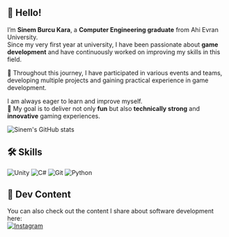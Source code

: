 ## 👋 Hello!

I’m **Sinem Burcu Kara**, a **Computer Engineering graduate** from Ahi Evran University.  
Since my very first year at university, I have been passionate about **game development** and have continuously worked on improving my skills in this field.  

📌 Throughout this journey, I have participated in various events and teams, developing multiple projects and gaining practical experience in game development.  

I am always eager to learn and improve myself.  
🎯 My goal is to deliver not only **fun** but also **technically strong** and **innovative** gaming experiences.

![Sinem's GitHub stats](https://github-readme-stats.vercel.app/api?username=sinemburcukaraa&show_icons=true&theme=radical)

## 🛠 Skills
![Unity](https://img.shields.io/badge/Unity-100000?style=for-the-badge&logo=unity&logoColor=white)
![C#](https://img.shields.io/badge/C%23-100000?style=for-the-badge&logo=c-sharp&logoColor=white)
![Git](https://img.shields.io/badge/Git-100000?style=for-the-badge&logo=git&logoColor=white)
![Python](https://img.shields.io/badge/Python-100000?style=for-the-badge&logo=python&logoColor=white)

## 📱 Dev Content
You can also check out the content I share about software development here:  
[![Instagram](https://img.shields.io/badge/Instagram-codeburcu-E4405F?style=for-the-badge&logo=instagram&logoColor=white)](https://www.instagram.com/codeburcu/)
